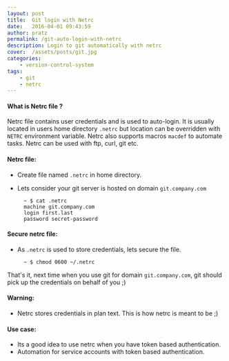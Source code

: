 ```yaml
---
layout: post
title:  Git login with Netrc
date:   2016-04-01 09:43:59
author: pratz
permalink: /git-auto-login-with-netrc
description: Login to git automatically with netrc
cover:  /assets/posts/git.jpg
categories:
    - version-control-system
tags:
    - git
    - netrc
---
```


#### What is Netrc file ?
Netrc file contains user credentials and is used to auto-login. It is usually located in users home directory `.netrc` but location can be overridden with `NETRC` environment variable. Netrc also supports macros `macdef` to automate tasks. Netrc can be used with ftp, curl, git etc.


#### Netrc file:
- Create file named `.netrc` in home directory.
- Lets consider your git server is hosted on domain `git.company.com`

        ~ $ cat .netrc
        machine git.company.com
        login first.last
        password secret-password

#### Secure netrc file:
- As `.netrc` is used to store credentials, lets secure the file.

        ~ $ chmod 0600 ~/.netrc


That's it, next time when you use git for domain `git.company.com`, git should pick up the credentials on behalf of you ;)


#### Warning:
- Netrc stores credentials in plan text. This is how netrc is meant to be ;)


#### Use case:
- Its a good idea to use netrc when you have token based authentication.
- Automation for service accounts with token based authentication.
